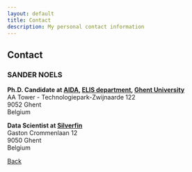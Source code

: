 ```yaml
---
layout: default
title: Contact
description: My personal contact information
---
```


## Contact

### SANDER NOELS

**Ph.D. Candidate at [AIDA](https://aida.ugent.be/), [ELIS department](https://www.ugent.be/ea/elis/en), [Ghent University](https://www.ugent.be/en)** \
AA Tower - Technologiepark-Zwijnaarde 122 \
9052 Ghent \
Belgium 

**Data Scientist at [Silverfin](https://www.silverfin.com/)** \
Gaston Crommenlaan 12 \
9050 Ghent \
Belgium

[Back](./)

